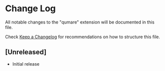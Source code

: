 # Change Log

All notable changes to the "qumare" extension will be documented in this file.

Check [Keep a Changelog](http://keepachangelog.com/) for recommendations on how to structure this file.

## [Unreleased]

- Initial release